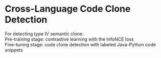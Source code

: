 # Cross-Language Code Clone Detection  
For detecting type IV semantic clone:  
Pre-training stage: contrastive learning with the InfoNCE loss  
Fine-tuning stage: code clone detection with labeled Java-Python code snippets  
